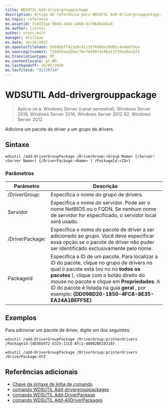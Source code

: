 ```yaml
---
title: WDSUTIL Add-drivergrouppackage
description: Artigo de referência para WDSUTIL Add-drivergrouppackage, que adiciona um pacote de driver a um grupo de drivers.
ms.topic: reference
ms.assetid: 7cd323ae-9049-448e-a460-6c7d6462d4c8
ms.author: lizross
author: eross-msft
manager: mtillman
ms.date: 10/16/2017
ms.openlocfilehash: 9389bbf7421e8c41c32760b8a20d85c4e4b675ea
ms.sourcegitcommit: 720455aad2bac78cf64997d196a13f35ea0acb73
ms.translationtype: MT
ms.contentlocale: pt-BR
ms.lasthandoff: 10/05/2020
ms.locfileid: "91729714"
---
```

# <a name="wdsutil-add-drivergrouppackage"></a>WDSUTIL Add-drivergrouppackage

> Aplica-se a: Windows Server (canal semestral), Windows Server 2019, Windows Server 2016, Windows Server 2012 R2, Windows Server 2012

Adiciona um pacote de driver a um grupo de drivers.

## <a name="syntax"></a>Sintaxe
```
wdsutil /add-DriverGroupPackage /DriverGroup:<Group Name> [/Server:<Server Name>] {/DriverPackage:<Name> | /PackageId:<ID>}
```
### <a name="parameters"></a>Parâmetros

|         Parâmetro         |                                                                                                                                               Descrição                                                                                                                                               |
|---------------------------|---------------------------------------------------------------------------------------------------------------------------------------------------------------------------------------------------------------------------------------------------------------------------------------------------------|
| /DriverGroup:<Group Name> |                                                                                                                                 Especifica o nome do grupo de drivers.                                                                                                                                 |
|   Servidor<Server name>   |                                                                                  Especifica o nome do servidor. Pode ser o nome NetBIOS ou o FQDN. Se nenhum nome de servidor for especificado, o servidor local será usado.                                                                                  |
|   /DriverPackage:<Name>   |                                                                      Especifica o nome do pacote de driver a ser adicionado ao grupo. Você deve especificar essa opção se o pacote de driver não puder ser identificado exclusivamente pelo nome.                                                                       |
|      PackageId<ID>      | Especifica a ID de um pacote. Para localizar a ID do pacote, clique no grupo de drivers no qual o pacote está (ou no nó **todos os pacotes** ), clique com o botão direito do mouse no pacote e clique em **Propriedades**. A ID do pacote é listada na guia **geral** , por exemplo: **{DD098D20-1850-4FC8-8E35-EA24A1BEFF5E}**. |

## <a name="examples"></a>Exemplos
Para adicionar um pacote de driver, digite um dos seguintes:
```
wdsutil /add-DriverGroupPackage /DriverGroup:printerdrivers /PackageId:{4D36E972-E325-11CE-Bfc1-08002BE10318}
```
```
wdsutil /add-DriverGroupPackage /DriverGroup:printerdrivers /DriverPackage:XYZ
```
## <a name="additional-references"></a>Referências adicionais
- [Chave da sintaxe de linha de comando](command-line-syntax-key.md)
- [comando WDSUTIL Add-drivergrouppackages](wdsutil-add-drivergrouppackages.md)
- [comando WDSUTIL Add-DriverPackage](wdsutil-add-driverpackage.md)
- [comando WDSUTIL Add-AllDriverPackages](wdsutil-add-alldriverpackages.md)
